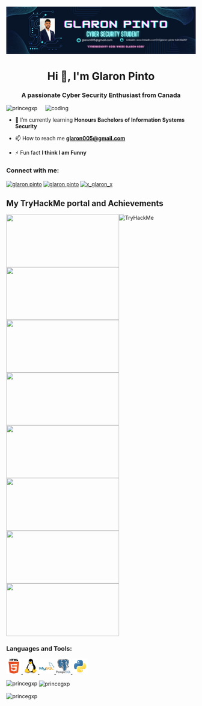 ![logo](https://github.com/princegxp/princegxp/blob/main/githubprofile.png)
<h1 align="center">Hi 👋, I'm Glaron Pinto</h1>
<h3 align="center">A passionate Cyber Security Enthusiast from Canada</h3>
<img align="right" alt="coding" width="400" src="https://i.pinimg.com/originals/e4/26/70/e426702edf874b181aced1e2fa5c6cde.gif">

<p align="left"> <img src="https://komarev.com/ghpvc/?username=princegxp&label=Profile%20views&color=0e75b6&style=flat" alt="princegxp" /> </p>

- 🌱 I’m currently learning **Honours Bachelors of Information Systems Security**

- 📫 How to reach me **glaron005@gmail.com**

- ⚡ Fun fact **I think I am Funny**


<h3 align="left">Connect with me:</h3>
<p align="left">
<a href="https://linkedin.com/in/glaron pinto" target="blank"><img align="center" src="https://raw.githubusercontent.com/rahuldkjain/github-profile-readme-generator/master/src/images/icons/Social/linked-in-alt.svg" alt="glaron pinto" height="30" width="40" /></a>
<a href="https://fb.com/glaron pinto" target="blank"><img align="center" src="https://raw.githubusercontent.com/rahuldkjain/github-profile-readme-generator/master/src/images/icons/Social/facebook.svg" alt="glaron pinto" height="30" width="40" /></a>
<a href="https://instagram.com/x_glaron_x" target="blank"><img align="center" src="https://raw.githubusercontent.com/rahuldkjain/github-profile-readme-generator/master/src/images/icons/Social/instagram.svg" alt="x_glaron_x" height="30" width="40" /></a>
</p>

<h2> My TryHackMe portal and Achievements </h2>
<img src="https://tryhackme-badges.s3.amazonaws.com/princegxp.png" alt="TryHackMe">
<img src = "https://assets.tryhackme.com/room-badges/de2b29b82d8eaa855039212df118033e.png" height="140" width="300" align="left">
<img src = "https://assets.tryhackme.com/room-badges/c1aeb9c4c9eadf1918754d1f791c0618.png"  height="140" width="300" align = "center">
<img src = "https://assets.tryhackme.com/room-badges/e0cf1916edb0514506813ca4a2ed4b69.png"  height="140" width="300" align = "left">
<img src = "https://assets.tryhackme.com/room-badges/51b4d9854244200091b8e19531eb3574.png" height ="140" width="300" align= "center">
<img src = "https://assets.tryhackme.com/room-badges/8885db9f1e48473c62e71ef63f85449c.png" height = "140" width="300" align= "left">
<img src = "https://assets.tryhackme.com/room-badges/c8a5d740b3522c3e21cdd41e5e60607f.png" height = "140" width="300" align = "center">
<img src = "https://assets.tryhackme.com/room-badges/8ef04c36c380babc62a69089ea8d0cdf.png" height = "140" width="300" align = "left">
<img src = "https://assets.tryhackme.com/room-badges/b004461d64c7097770557027fc605aa0.png" height = "140" width = "300" align ="center">


<h3 align="left">Languages and Tools:</h3>
<p align="left"> <a href="https://www.w3.org/html/" target="_blank" rel="noreferrer"> <img src="https://raw.githubusercontent.com/devicons/devicon/master/icons/html5/html5-original-wordmark.svg" alt="html5" width="40" height="40"/> </a> <a href="https://www.linux.org/" target="_blank" rel="noreferrer"> <img src="https://raw.githubusercontent.com/devicons/devicon/master/icons/linux/linux-original.svg" alt="linux" width="40" height="40"/> </a> <a href="https://www.mysql.com/" target="_blank" rel="noreferrer"> <img src="https://raw.githubusercontent.com/devicons/devicon/master/icons/mysql/mysql-original-wordmark.svg" alt="mysql" width="40" height="40"/> </a> <a href="https://www.postgresql.org" target="_blank" rel="noreferrer"> <img src="https://raw.githubusercontent.com/devicons/devicon/master/icons/postgresql/postgresql-original-wordmark.svg" alt="postgresql" width="40" height="40"/> </a> <a href="https://www.python.org" target="_blank" rel="noreferrer"> <img src="https://raw.githubusercontent.com/devicons/devicon/master/icons/python/python-original.svg" alt="python" width="40" height="40"/> </a> </p>

<p><img align="left" src="https://github-readme-stats.vercel.app/api/top-langs?username=princegxp&show_icons=true&locale=en&layout=compact" alt="princegxp" /></p>

<p>&nbsp;<img align="center" src="https://github-readme-stats.vercel.app/api?username=princegxp&show_icons=true&locale=en" alt="princegxp" /></p>

<p><img align="center" src="https://github-readme-streak-stats.herokuapp.com/?user=princegxp&" alt="princegxp" /></p>


